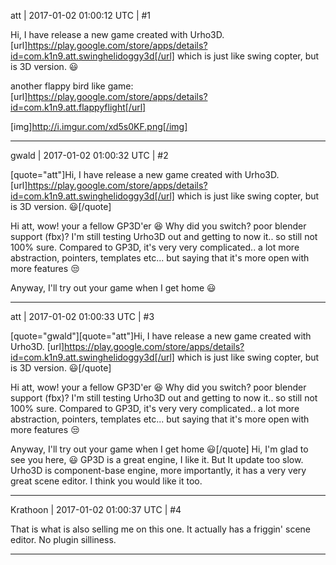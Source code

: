 att | 2017-01-02 01:00:12 UTC | #1

Hi, I have release a new game created with Urho3D.
[url]https://play.google.com/store/apps/details?id=com.k1n9.att.swinghelidoggy3d[/url]
which is just like swing copter, but is 3D version.  :smiley:

another flappy bird like game:
[url]https://play.google.com/store/apps/details?id=com.k1n9.att.flappyflight[/url]

[img]http://i.imgur.com/xd5s0KF.png[/img]

-------------------------

gwald | 2017-01-02 01:00:32 UTC | #2

[quote="att"]Hi, I have release a new game created with Urho3D.
[url]https://play.google.com/store/apps/details?id=com.k1n9.att.swinghelidoggy3d[/url]
which is just like swing copter, but is 3D version.  :smiley:[/quote]

Hi att,
wow! your a fellow GP3D'er  :laughing: 
Why did you switch? poor blender support (fbx)?
I'm still testing Urho3D out and getting to now it.. so still not 100% sure.
Compared to GP3D, it's very very complicated.. a lot more abstraction, pointers, templates etc... but saying that it's more open with more features :unamused: 

Anyway, I'll try out your game when I get home  :smiley:

-------------------------

att | 2017-01-02 01:00:33 UTC | #3

[quote="gwald"][quote="att"]Hi, I have release a new game created with Urho3D.
[url]https://play.google.com/store/apps/details?id=com.k1n9.att.swinghelidoggy3d[/url]
which is just like swing copter, but is 3D version.  :smiley:[/quote]

Hi att,
wow! your a fellow GP3D'er  :laughing: 
Why did you switch? poor blender support (fbx)?
I'm still testing Urho3D out and getting to now it.. so still not 100% sure.
Compared to GP3D, it's very very complicated.. a lot more abstraction, pointers, templates etc... but saying that it's more open with more features :unamused: 

Anyway, I'll try out your game when I get home  :smiley:[/quote]
Hi, 
I'm glad to see you here, :smiley: 
GP3D is a great engine, I like it. But It update too slow. Urho3D is component-base engine, more importantly, it has a very very great scene editor. I think you would like it too.

-------------------------

Krathoon | 2017-01-02 01:00:37 UTC | #4

That is what is also selling me on this one. It actually has a friggin' scene editor. No plugin silliness.

-------------------------

